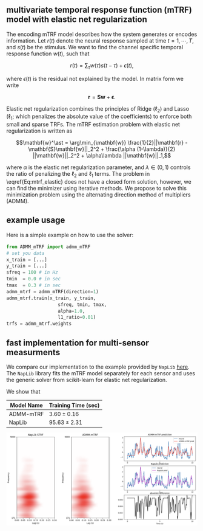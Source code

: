 ## multivariate temporal response function (mTRF) model with elastic net regularization
The encoding mTRF model describes how the system generates or encodes information.
Let $r(t)$ denote the neural response sampled at time $t=1,\cdots,T$, and $s(t)$ be the stimulus.
We want to find the channel specific temporal response function $w(t)$, such that

$$r(t) = \sum_{\tau} w(\tau) s(t-\tau) + \epsilon (t),$$

where $\epsilon(t)$ is the residual not explained by the model. In matrix form we write

$$\mathbf{r}= \mathbf{S} \mathbf{w}+ \boldsymbol{\epsilon}.$$

Elastic net regularization combines the principles of Ridge ($\ell_2$) and Lasso
($\ell_1$; which penalizes the absolute value of the coefficients) to enforce
both small and sparse TRFs. The mTRF estimation problem with elastic net
regularization is written as

$$\mathbf{w}^\ast = \arg\min_{\mathbf{w}} \frac{1}{2}||\mathbf{r} - \mathbf{S}\mathbf{w}||_2^2 + \frac{\alpha (1-\lambda)}{2} ||\mathbf{w}||_2^2 + \alpha\lambda ||\mathbf{w}||_1,$$

where $\alpha$ is the elastic net regularization parameter, and
$\lambda\in(0,1)$ controls the ratio of penalizing the $\ell_2$ and $\ell_1$
terms. The problem in \eqref{Eq:mtrf_elastic} does not have a closed form
solution, however, we can find the minimizer using iterative methods. We propose
to solve this minimization problem using the alternating direction method of
multipliers (ADMM).

## example usage
Here is a simple example on how to use the solver:

```python
from ADMM_mTRF import admm_mTRF
# set you data
x_train = [...]
y_train = [...]
sfreq = 100 # in Hz
tmin  = 0.0 # in sec
tmax  = 0.3 # in sec
admm_mtrf = admm_mTRF(direction=1)
admm_mtrf.train(x_train, y_train,
                   sfreq, tmin, tmax,
                   alpha=1.0,
                   l1_ratio=0.01)
trfs = admm_mtrf.weights
```

## fast implementation for multi-sensor measurments
We compare our implementation to the example provided by `NapLib` [here](https://naplib-python.readthedocs.io/en/latest/auto_examples/strf_fitting/plot_STRF_fitting_basics.html). The `NapLib` library fits the mTRF model separately for each sensor and uses the generic solver from scikit-learn for elastic net regularization.

We show that

| Model Name | Training Time (sec) |
|------------|---------------------|
| ADMM-mTRF  |   3.60 $\pm$ 0.16   |
| NapLib     |  95.63 $\pm$ 2.31   |

![Example Filter](./example/Example.png)



